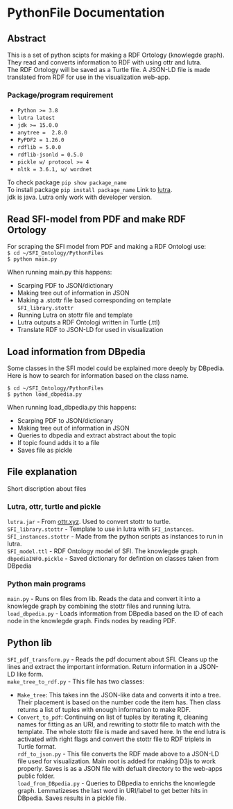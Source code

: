 # PythonFile Documentation

## Abstract
This is a set of python scipts for making a RDF Ortology (knowlegde graph). They read and converts information to RDF with using ottr and lutra.  
The RDF Ortology will be saved as a Turtle file. A JSON-LD file is made translated from RDF for use in the visualization web-app.

### Package/program requirement
* `Python >= 3.8`
* `lutra latest`
* `jdk >= 15.0.0`
* `anytree =  2.8.0`
* `PyPDF2 = 1.26.0`
* `rdflib = 5.0.0`
* `rdflib-jsonld = 0.5.0`
* `pickle w/ protocol >= 4`
* `nltk = 3.6.1, w/ wordnet`

To check package `pip show package_name`  
To install package `pip install package_name`
Link to [lutra](https://ottr.xyz/#Lutra).  
jdk is java. Lutra only work with developer version.  


## Read SFI-model from PDF and make RDF Ortology
For scraping the SFI model from PDF and making a RDF Ontologi use:  
`$ cd ~/SFI_Ontology/PythonFiles`  
`$ python main.py`  

When running main.py this happens:
* Scarping PDF to JSON/dictionary
* Making tree out of information in JSON
* Making a .stottr file based corresponding on template `SFI_library.stottr`
* Running Lutra on stottr file and template
* Lutra outputs a RDF Ontologi written in Turtle (.ttl)
* Translate RDF to JSON-LD for used in visualization


## Load information from DBpedia
Some classes in the SFI model could be explained more deeply by DBpedia. Here is how to search for information based on the class name.  

`$ cd ~/SFI_Ontology/PythonFiles`  
`$ python load_dbpedia.py`

When running load_dbpedia.py this happens:
* Scarping PDF to JSON/dictionary
* Making tree out of information in JSON
* Queries to dbpedia and extract abstract about the topic
* If topic found adds it to a file
* Saves file as pickle


## File explanation
Short discription about files

### Lutra, ottr, turtle and pickle
`lutra.jar` - From [ottr.xyz](ottr.xyz). Used to convert stottr to turtle.  
`SFI_library.stottr` - Template to use in lutra with `SFI_instances`.  
`SFI_instances.stottr` - Made from the python scripts as instances to run in lutra.   
`SFI_model.ttl` - RDF Ontology model of SFI. The knowlegde graph.  
`dbpediaINFO.pickle` - Saved dictionary for defintion on classes taken from DBpedia

### Python main programs
`main.py` - Runs on files from lib. Reads the data and convert it into a knowlegde graph by combining the stottr files and running lutra.  
`load_dbpedia.py` - Loads information from DBpedia based on the ID of each node in the knowlegde graph. Finds nodes by reading PDF.  

## Python lib
`SFI_pdf_transform.py` - Reads the pdf document about SFI. Cleans up the lines and extract the important information. Return information in a JSON-LD like form.   
`make_tree_to_rdf.py` - This file has two classes:  
* `Make_tree`: This takes inn the JSON-like data and converts it into a tree. Their placement is 
based on the number code the item has. Then class returns a list of tuples with enough information to make RDF.  
* `Convert_to_pdf`: Continuing on list of tuples
by iterating it, cleaning names for fitting as an URI, and rewriting to stottr file to match with the template. The whole stottr file is made and saved here.
In the end lutra is activated with right flags and convert the stottr file to RDF triplets in Turtle format.  
`rdf_to_json.py` - This file converts the RDF made above to a JSON-LD file used for visualization. Main root is added for making D3js to work properly. Saves is as a JSON file with defualt
directory to the web-apps public folder.  
`load_from_DBpedia.py` - Queries to DBpedia to enrichs the knowlegde graph. Lemmatizeses the last word in URI/label to get better hits in DBpedia. Saves results in a pickle file.
